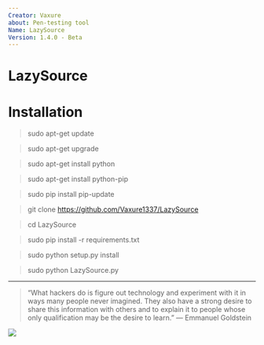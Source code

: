 ```yaml
---
Creator: Vaxure
about: Pen-testing tool
Name: LazySource
Version: 1.4.0 - Beta
---
```


# LazySource 

# Installation

> sudo apt-get update

> sudo apt-get upgrade

> sudo apt-get install python

> sudo apt-get install python-pip

> sudo pip install pip-update

> git clone https://github.com/Vaxure1337/LazySource

> cd LazySource

> sudo pip install -r requirements.txt

> sudo python setup.py install

> sudo python LazySource.py
***
> “What hackers do is figure out technology and experiment with it in ways many people never imagined. They also have a strong desire to share this information with others and to explain it to people whose only qualification may be the desire to learn.” 
― Emmanuel Goldstein


![](https://cdn.discordapp.com/attachments/537716599424286762/545046830811971586/Untitled_design.png)
